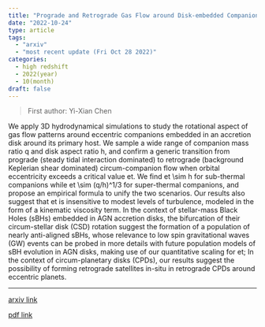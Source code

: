 ```yaml
---
title: "Prograde and Retrograde Gas Flow around Disk-embedded Companions: Dependence on Eccentricity, Mass and Disk Properties"
date: "2022-10-24"
type: article
tags:
  - "arxiv"
  - "most recent update (Fri Oct 28 2022)"
categories:
  - high redshift
  - 2022(year)
  - 10(month)
draft: false
---
```


> First author: Yi-Xian Chen

 We apply 3D hydrodynamical simulations to study the rotational aspect of gas
flow patterns around eccentric companions embedded in an accretion disk around
its primary host. We sample a wide range of companion mass ratio q and disk
aspect ratio h, and confirm a generic transition from prograde (steady tidal
interaction dominated) to retrograde (background Keplerian shear dominated)
circum-companion flow when orbital eccentricity exceeds a critical value et. We
find et \sim h for sub-thermal companions while et \sim (q/h)^1/3 for
super-thermal companions, and propose an empirical formula to unify the two
scenarios. Our results also suggest that et is insensitive to modest levels of
turbulence, modeled in the form of a kinematic viscosity term. In the context
of stellar-mass Black Holes (sBHs) embedded in AGN accretion disks, the
bifurcation of their circum-stellar disk (CSD) rotation suggest the formation
of a population of nearly anti-aligned sBHs, whose relevance to low spin
gravitational waves (GW) events can be probed in more details with future
population models of sBH evolution in AGN disks, making use of our quantitative
scaling for et; In the context of circum-planetary disks (CPDs), our results
suggest the possibility of forming retrograde satellites in-situ in retrograde
CPDs around eccentric planets.

---
[arxiv link](http://arxiv.org/abs/2210.13204v1)

[pdf link](http://arxiv.org/pdf/2210.13204v1)